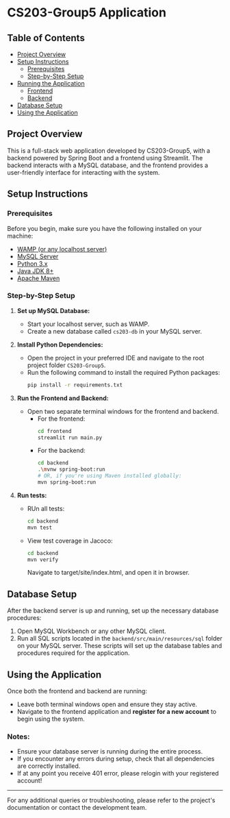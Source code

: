 # CS203-Group5 Application

## Table of Contents
- [Project Overview](#project-overview)
- [Setup Instructions](#setup-instructions)
  - [Prerequisites](#prerequisites)
  - [Step-by-Step Setup](#step-by-step-setup)
- [Running the Application](#running-the-application)
  - [Frontend](#frontend)
  - [Backend](#backend)
- [Database Setup](#database-setup)
- [Using the Application](#using-the-application)

## Project Overview
This is a full-stack web application developed by CS203-Group5, with a backend powered by Spring Boot and a frontend using Streamlit. The backend interacts with a MySQL database, and the frontend provides a user-friendly interface for interacting with the system.

## Setup Instructions

### Prerequisites
Before you begin, make sure you have the following installed on your machine:
- [WAMP (or any localhost server)](https://www.wampserver.com/en/)
- [MySQL Server](https://dev.mysql.com/downloads/mysql/)
- [Python 3.x](https://www.python.org/downloads/)
- [Java JDK 8+](https://www.oracle.com/java/technologies/javase-downloads.html)
- [Apache Maven](https://maven.apache.org/download.cgi)

### Step-by-Step Setup

1. **Set up MySQL Database:**
   - Start your localhost server, such as WAMP.
   - Create a new database called `cs203-db` in your MySQL server.

2. **Install Python Dependencies:**
   - Open the project in your preferred IDE and navigate to the root project folder `CS203-Group5`.
   - Run the following command to install the required Python packages:
     ```bash
     pip install -r requirements.txt
     ```

3. **Run the Frontend and Backend:**
   - Open two separate terminal windows for the frontend and backend.
     - For the frontend:
       ```bash
       cd frontend
       streamlit run main.py
       ```
     - For the backend:
       ```bash
       cd backend
       .\mvnw spring-boot:run
       # OR, if you're using Maven installed globally:
       mvn spring-boot:run
       ```
4. **Run tests:**
   - RUn all tests:
     ```bash
     cd backend
     mvn test
     ```
   - View test coverage in Jacoco:
     ```bash
     cd backend
     mvn verify
     ```
     Navigate to target/site/index.html, and open it in browser.

## Database Setup

After the backend server is up and running, set up the necessary database procedures:

1. Open MySQL Workbench or any other MySQL client.
2. Run all SQL scripts located in the `backend/src/main/resources/sql` folder on your MySQL server. These scripts will set up the database tables and procedures required for the application.

## Using the Application

Once both the frontend and backend are running:
- Leave both terminal windows open and ensure they stay active.
- Navigate to the frontend application and **register for a new account** to begin using the system.

### Notes:
- Ensure your database server is running during the entire process.
- If you encounter any errors during setup, check that all dependencies are correctly installed.
- If at any point you receive 401 error, please relogin with your registered account!

---

For any additional queries or troubleshooting, please refer to the project's documentation or contact the development team.
